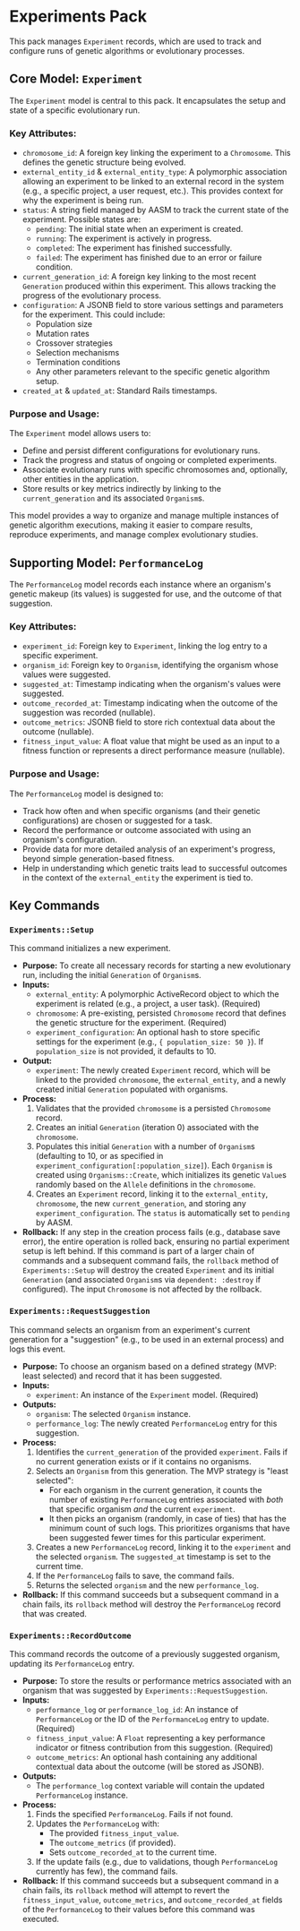 # Experiments Pack

This pack manages `Experiment` records, which are used to track and configure runs of genetic algorithms or evolutionary processes.

## Core Model: `Experiment`

The `Experiment` model is central to this pack. It encapsulates the setup and state of a specific evolutionary run.

### Key Attributes:

*   `chromosome_id`: A foreign key linking the experiment to a `Chromosome`. This defines the genetic structure being evolved.
*   `external_entity_id` & `external_entity_type`: A polymorphic association allowing an experiment to be linked to an external record in the system (e.g., a specific project, a user request, etc.). This provides context for why the experiment is being run.
*   `status`: A string field managed by AASM to track the current state of the experiment. Possible states are:
    *   `pending`: The initial state when an experiment is created.
    *   `running`: The experiment is actively in progress.
    *   `completed`: The experiment has finished successfully.
    *   `failed`: The experiment has finished due to an error or failure condition.
*   `current_generation_id`: A foreign key linking to the most recent `Generation` produced within this experiment. This allows tracking the progress of the evolutionary process.
*   `configuration`: A JSONB field to store various settings and parameters for the experiment. This could include:
    *   Population size
    *   Mutation rates
    *   Crossover strategies
    *   Selection mechanisms
    *   Termination conditions
    *   Any other parameters relevant to the specific genetic algorithm setup.
*   `created_at` & `updated_at`: Standard Rails timestamps.

### Purpose and Usage:

The `Experiment` model allows users to:

*   Define and persist different configurations for evolutionary runs.
*   Track the progress and status of ongoing or completed experiments.
*   Associate evolutionary runs with specific chromosomes and, optionally, other entities in the application.
*   Store results or key metrics indirectly by linking to the `current_generation` and its associated `Organism`s.

This model provides a way to organize and manage multiple instances of genetic algorithm executions, making it easier to compare results, reproduce experiments, and manage complex evolutionary studies.

## Supporting Model: `PerformanceLog`

The `PerformanceLog` model records each instance where an organism's genetic makeup (its values) is suggested for use, and the outcome of that suggestion.

### Key Attributes:

*   `experiment_id`: Foreign key to `Experiment`, linking the log entry to a specific experiment.
*   `organism_id`: Foreign key to `Organism`, identifying the organism whose values were suggested.
*   `suggested_at`: Timestamp indicating when the organism's values were suggested.
*   `outcome_recorded_at`: Timestamp indicating when the outcome of the suggestion was recorded (nullable).
*   `outcome_metrics`: JSONB field to store rich contextual data about the outcome (nullable).
*   `fitness_input_value`: A float value that might be used as an input to a fitness function or represents a direct performance measure (nullable).

### Purpose and Usage:

The `PerformanceLog` model is designed to:

*   Track how often and when specific organisms (and their genetic configurations) are chosen or suggested for a task.
*   Record the performance or outcome associated with using an organism's configuration.
*   Provide data for more detailed analysis of an experiment's progress, beyond simple generation-based fitness.
*   Help in understanding which genetic traits lead to successful outcomes in the context of the `external_entity` the experiment is tied to.

## Key Commands

### `Experiments::Setup`

This command initializes a new experiment.

*   **Purpose:** To create all necessary records for starting a new evolutionary run, including the initial `Generation` of `Organism`s.
*   **Inputs:**
    *   `external_entity`: A polymorphic ActiveRecord object to which the experiment is related (e.g., a project, a user task). (Required)
    *   `chromosome`: A pre-existing, persisted `Chromosome` record that defines the genetic structure for the experiment. (Required)
    *   `experiment_configuration`: An optional hash to store specific settings for the experiment (e.g., `{ population_size: 50 }`). If `population_size` is not provided, it defaults to 10.
*   **Output:**
    *   `experiment`: The newly created `Experiment` record, which will be linked to the provided `chromosome`, the `external_entity`, and a newly created initial `Generation` populated with organisms.
*   **Process:**
    1.  Validates that the provided `chromosome` is a persisted `Chromosome` record.
    2.  Creates an initial `Generation` (iteration 0) associated with the `chromosome`.
    3.  Populates this initial `Generation` with a number of `Organism`s (defaulting to 10, or as specified in `experiment_configuration[:population_size]`). Each `Organism` is created using `Organisms::Create`, which initializes its genetic `Value`s randomly based on the `Allele` definitions in the `chromosome`.
    4.  Creates an `Experiment` record, linking it to the `external_entity`, `chromosome`, the new `current_generation`, and storing any `experiment_configuration`. The `status` is automatically set to `pending` by AASM.
*   **Rollback:** If any step in the creation process fails (e.g., database save error), the entire operation is rolled back, ensuring no partial experiment setup is left behind. If this command is part of a larger chain of commands and a subsequent command fails, the `rollback` method of `Experiments::Setup` will destroy the created `Experiment` and its initial `Generation` (and associated `Organism`s via `dependent: :destroy` if configured). The input `Chromosome` is not affected by the rollback.

### `Experiments::RequestSuggestion`

This command selects an organism from an experiment's current generation for a "suggestion" (e.g., to be used in an external process) and logs this event.

*   **Purpose:** To choose an organism based on a defined strategy (MVP: least selected) and record that it has been suggested.
*   **Inputs:**
    *   `experiment`: An instance of the `Experiment` model. (Required)
*   **Outputs:**
    *   `organism`: The selected `Organism` instance.
    *   `performance_log`: The newly created `PerformanceLog` entry for this suggestion.
*   **Process:**
    1.  Identifies the `current_generation` of the provided `experiment`. Fails if no current generation exists or if it contains no organisms.
    2.  Selects an `Organism` from this generation. The MVP strategy is "least selected":
        *   For each organism in the current generation, it counts the number of existing `PerformanceLog` entries associated with *both* that specific organism *and* the current `experiment`.
        *   It then picks an organism (randomly, in case of ties) that has the minimum count of such logs. This prioritizes organisms that have been suggested fewer times for this particular experiment.
    3.  Creates a new `PerformanceLog` record, linking it to the `experiment` and the selected `organism`. The `suggested_at` timestamp is set to the current time.
    4.  If the `PerformanceLog` fails to save, the command fails.
    5.  Returns the selected `organism` and the new `performance_log`.
*   **Rollback:** If this command succeeds but a subsequent command in a chain fails, its `rollback` method will destroy the `PerformanceLog` record that was created.

### `Experiments::RecordOutcome`

This command records the outcome of a previously suggested organism, updating its `PerformanceLog` entry.

*   **Purpose:** To store the results or performance metrics associated with an organism that was suggested by `Experiments::RequestSuggestion`.
*   **Inputs:**
    *   `performance_log` or `performance_log_id`: An instance of `PerformanceLog` or the ID of the `PerformanceLog` entry to update. (Required)
    *   `fitness_input_value`: A `Float` representing a key performance indicator or fitness contribution from this suggestion. (Required)
    *   `outcome_metrics`: An optional hash containing any additional contextual data about the outcome (will be stored as JSONB).
*   **Outputs:**
    *   The `performance_log` context variable will contain the updated `PerformanceLog` instance.
*   **Process:**
    1.  Finds the specified `PerformanceLog`. Fails if not found.
    2.  Updates the `PerformanceLog` with:
        *   The provided `fitness_input_value`.
        *   The `outcome_metrics` (if provided).
        *   Sets `outcome_recorded_at` to the current time.
    3.  If the update fails (e.g., due to validations, though `PerformanceLog` currently has few), the command fails.
*   **Rollback:** If this command succeeds but a subsequent command in a chain fails, its `rollback` method will attempt to revert the `fitness_input_value`, `outcome_metrics`, and `outcome_recorded_at` fields of the `PerformanceLog` to their values before this command was executed.
